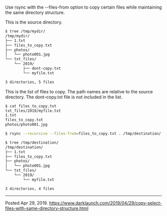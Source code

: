 Use rsync with the --files-from option to copy certain files while maintaining the same directory structure.

This is the source directory.

```bash
$ tree /tmp/mydir/
/tmp/mydir/
├── 1.txt
├── files_to_copy.txt
├── photos/
│   └── photo001.jpg
└── txt_files/
    └── 2019/
        ├── dont-copy.txt
        └── myfile.txt

3 directories, 5 files
```

This is the list of files to copy. The path names are relative to the source directory. The dont-copy.txt file is not included in the list.

```bash
$ cat files_to_copy.txt
txt_files/2019/myfile.txt
1.txt
files_to_copy.txt
photos/photo001.jpg
```

```bash
$ rsync --recursive --files-from=files_to_copy.txt . /tmp/destination/
```

```bash
$ tree /tmp/destination/
/tmp/destination/
├── 1.txt
├── files_to_copy.txt
├── photos/
│   └── photo001.jpg
└── txt_files/
    └── 2019/
        └── myfile.txt

3 directories, 4 files
```

---


Posted Apr 29, 2019.
https://www.darklaunch.com/2019/04/29/copy-select-files-with-same-directory-structure.html